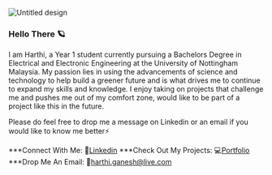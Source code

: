 ![Untitled design](https://user-images.githubusercontent.com/87198435/166133082-ffa69363-35f7-4b28-a8c3-4deb508bbfac.png)

### Hello There 🪐
I am Harthi, a Year 1 student currently pursuing a Bachelors Degree in Electrical and Electronic Engineering at the University of Nottingham Malaysia. My passion lies in using the advancements of science and technology to help build a greener future and is what drives me to continue to expand my skills and knowledge. I enjoy taking on projects that challenge me and pushes me out of my comfort zone, would like to be part of a project like this in the future. 

Please do feel free to drop me a message on Linkedin or an email if you would like to know me better⚡

***Connect With Me:
💬[Linkedin](https://www.linkedin.com/in/harthiganesh/)
***Check Out My Projects:
💻[Portfolio](https://hgsblogg.wordpress.com/)
***Drop Me An Email:
📧[harthi.ganesh@live.com](harthi.ganesh@live.com)
